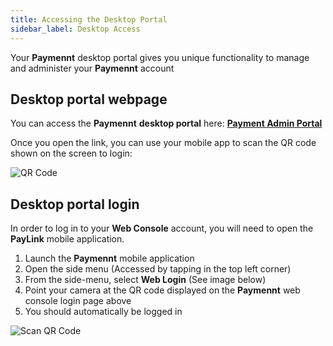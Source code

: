 ```yaml
---
title: Accessing the Desktop Portal
sidebar_label: Desktop Access
---
```


Your **Paymennt** desktop portal gives you unique functionality to manage and administer your **Paymennt** account

## Desktop portal webpage

You can access the **Paymennt** **desktop portal** here: [**Payment Admin Portal**](https://admin.paymennt.com)

Once you open the link, you can use your mobile app to scan the QR code shown on the screen to login:

![QR Code](/img/guides/portal/login/qr.png)

## Desktop portal login

In order to log in to your **Web Console** account, you will need to open the **PayLink** mobile application.

1. Launch the **Paymennt** mobile application
2. Open the side menu (Accessed by tapping in the top left corner)
3. From the side-menu, select **Web Login** (See image below)
4. Point your camera at the QR code displayed on the **Paymennt** web console login page above
5. You should automatically be logged in

![Scan QR Code](/img/guides/portal/login/scan.png)
